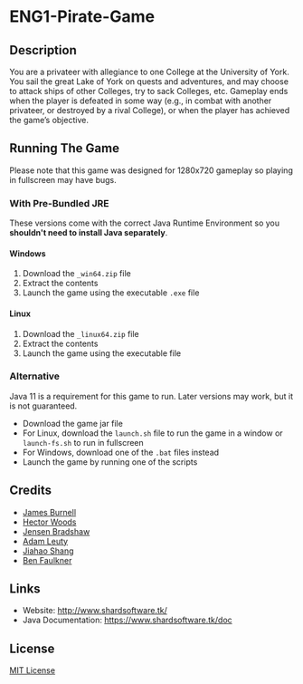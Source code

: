 # ENG1-Pirate-Game

## Description

You are a privateer with allegiance to one College at the University of York. You sail the great Lake of
York on quests and adventures, and may choose to attack ships of other Colleges, try to sack
Colleges, etc. Gameplay ends when the player is defeated in some way (e.g., in combat with
another privateer, or destroyed by a rival College), or when the player has achieved the game’s
objective.

## Running The Game
Please note that this game was designed for 1280x720 gameplay so playing in fullscreen may have bugs.
### With Pre-Bundled JRE
These versions come with the correct Java Runtime Environment so you **shouldn't need to install Java separately**.
#### Windows
1. Download the ``_win64.zip`` file
2. Extract the contents
3. Launch the game using the executable ``.exe`` file
#### Linux
1. Download the ``_linux64.zip`` file
2. Extract the contents
3. Launch the game using the executable file

### Alternative
Java 11 is a requirement for this game to run. Later versions may work, but it is not guaranteed.
- Download the game jar file
- For Linux, download the ``launch.sh`` file to run the game in a window or ``launch-fs.sh`` to run in fullscreen
- For Windows, download one of the ``.bat`` files instead
- Launch the game by running one of the scripts


## Credits

- [James Burnell](https://github.com/uoy-jb2501)
- [Hector Woods](https://github.com/HectorJVWoods)
- [Jensen Bradshaw](https://github.com/Jensen6842)
- [Adam Leuty](https://github.com/AdamLeuty)
- [Jiahao Shang](https://github.com/jiahao23)
- [Ben Faulkner](https://github.com/bf758)

## Links

- Website: http://www.shardsoftware.tk/
- Java Documentation: https://www.shardsoftware.tk/doc

## License

[MIT License](https://github.com/uoy-jb2501/ENG1-Pirate-Game/blob/master/LICENSE)
